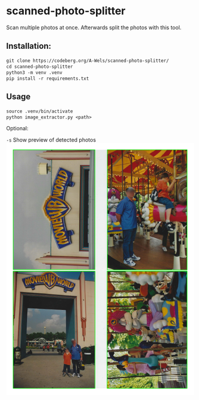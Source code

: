 # scanned-photo-splitter

Scan multiple photos at once. Afterwards split the photos with this tool.

## Installation:
```
git clone https://codeberg.org/A-Wels/scanned-photo-splitter/
cd scanned-photo-splitter
python3 -m venv .venv
pip install -r requirements.txt
```

## Usage
```
source .venv/bin/activate
python image_extractor.py <path>
```
Optional:

`-s` Show preview of detected photos
![Example preview image](images/scan_split.png)
